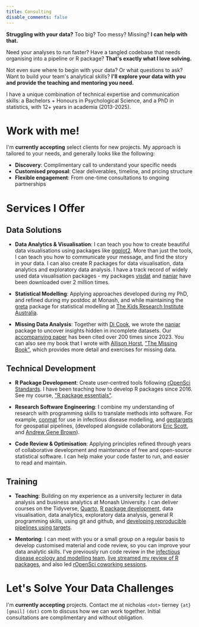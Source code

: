 ```yaml
---
title: Consulting
disable_comments: false
---
```


**Struggling with your data?** Too big? Too messy? Missing? **I can help with that.**

Need your analyses to run faster? Have a tangled codebase that needs organising into a pipeline or R package? **That's exactly what I love solving.** 

Not even sure where to begin with your data? Or what questions to ask? Want to build your team's analytical skills? **I'll explore your data with you and provide the teaching and mentoring you need.**

I have a unique combination of technical expertise and communication skills: a Bachelors + Honours in Psychological Science, and a PhD in statistics, with 12+ years in academia (2013-2025).

# Work with me!

I'm **currently accepting** select clients for new projects. My approach is tailored to your needs, and generally looks like the following:

- **Discovery**: Complimentary call to understand your specific needs
- **Customised proposal**: Clear deliverables, timeline, and pricing structure
- **Flexible engagement**: From one-time consultations to ongoing partnerships

# Services I Offer

## Data Solutions

- **Data Analytics & Visualisation**: I can teach you how to create beautiful data visualisations using packages like [ggplot2](https://ggplot2.tidyverse.org/). More than just the tools, I can teach you how to communicate your message, and find the story in your data. I can also create R packages for data visualisation, data analytics and exploratory data analysis. I have a track record of widely used data visualisation packages - my packages [visdat](https://github.com/ropensci/visdat) and [naniar](https://github.com/njtierney/naniar) have been downloaded over 2 million times.

- **Statistical Modelling**: Applying approaches developed during my PhD, and refined during my postdoc at Monash, and while maintaining the [greta](https://github.com/greta-dev/greta) package for statistical modelling at [The Kids Research Institute Australia](https://www.thekids.org.au/).

- **Missing Data Analysis**: Together with [Di Cook](https://www.dicook.org/), we wrote the [naniar](https://github.com/njtierney/naniar) package to uncover insights hidden in incomplete datasets. Our [accompanying paper](https://www.jstatsoft.org/article/view/v105i07) has been cited over 200 times since 2023. You can also see my book that I wrote with [Allison Horst](https://allisonhorst.com/), ["The Missing Book"](https://tmb.njtierney.com/), which provides more detail and exercises for missing data.

## Technical Development

- **R Package Development**: Create user-centred tools following [rOpenSci Standards](https://ropensci.org/software-review/). I have been teaching how to develop R packages since 2016. See my course, ["R package essentials"](https://rpkgess.njtierney.com/).

- **Research Software Engineering**: I combine my understanding of research  with programming skills to translate methods into software. For example, [conmat](https://github.com/idem-lab/conmat) for use in infectious disease modelling, and [geotargets](https://github.com/njtierney/geotargets) for geospatial pipelines, (developed alongside collaborators [Eric Scott](https://ericrscott.com/), and [Andrew Gene Brown](https://humus.rocks/)).

- **Code Review & Optimisation**: Applying principles refined through years of collaborative development and maintenance of free and open-source statistical software. I can help make your code faster to run, and easier to read and maintain.

## Training

- **Teaching**: Building on my experience as a university lecturer in data analysis and business analytics at Monash University. I can deliver courses on the Tidyverse, [Quarto](https://qmd4sci.njtierney.com/), [R package development](https://rpkgess.njtierney.com/), data visualisation, data analytics, exploratory data analysis, general R programming skills, using git and github, and [developing reproducible pipelines using targets](https://github.com/njtierney/gentle-intro-targets).

- **Mentoring**: I can meet with you or a small group on a regular basis to develop customised material and code review, so you can improve your data analytic skills. I've previously run code review in the [infectious disease ecology and modelling team](https://www.thekids.org.au/our-research/brain-and-behaviour/child-health-analytics-research-program/infectious-disease-ecology-and-modelling/), [live streamed my review of R packages](https://www.youtube.com/@NicholasTierney/streams), and also led [rOpenSci coworking sessions](https://ropensci.org/coworking/).

# Let's Solve Your Data Challenges

I'm **currently accepting** projects. Contact me at nicholas `<dot>` tierney `{at}` `[gmail]` `(dot)` com to discuss how we can work together. Initial consultations are complimentary and without obligation.
